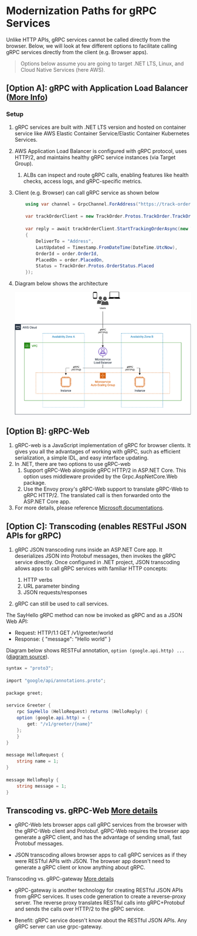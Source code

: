 # Modernization Paths for gRPC Services

Unlike HTTP APIs, gRPC services cannot be called directly from the browser. Below, we will look at few different options to facilitate calling gRPC services directly from the client (e.g. Browser apps).

> Options below assume you are going to target .NET LTS, Linux, and Cloud Native Services (here AWS).

## [Option A]: gRPC with Application Load Balancer ([More Info](https://aws.amazon.com/blogs/devops/next-generation-microservices-dotnet-grpc/))

### Setup

1. gRPC services are built with .NET LTS version and hosted on container service like AWS Elastic Container Service/Elastic Container Kubernetes Services.
1. AWS Application Load Balancer is configured with gRPC protocol, uses HTTP/2, and maintains healthy gRPC service instances (via Target Group).
    1. ALBs can inspect and route gRPC calls, enabling features like health checks, access logs, and gRPC-specific metrics.
1. Client (e.g. Browser) can call gRPC service as shown below

    ```csharp
        using var channel = GrpcChannel.ForAddress("https://track-order.example.com");
    
        var trackOrderClient = new TrackOrder.Protos.TrackOrder.TrackOrderClient(channel);
        
        var reply = await trackOrderClient.StartTrackingOrderAsync(new TrackOrder.Protos.Order
        {
            DeliverTo = "Address",
            LastUpdated = Timestamp.FromDateTime(DateTime.UtcNow),
            OrderId = order.OrderId,
            PlacedOn = order.PlacedOn,
            Status = TrackOrder.Protos.OrderStatus.Placed
        });
    ```

1. Diagram below shows the architecture

    ![gRPC with AWS ALB](./diagrams/modernize-with-alb.png)

## [Option B]: gRPC-Web

1. gRPC-web is a JavaScript implementation of gRPC for browser clients. It gives you all the advantages of working with gRPC, such as efficient serialization, a simple IDL, and easy interface updating.
1. In .NET, there are two options to use gRPC-web
    1. Support gRPC-Web alongside gRPC HTTP/2 in ASP.NET Core. This option uses middleware provided by the Grpc.AspNetCore.Web package.
    1. Use the Envoy proxy's gRPC-Web support to translate gRPC-Web to gRPC HTTP/2. The translated call is then forwarded onto the ASP.NET Core app.
1. For more details, please reference [Microsoft documentations](https://docs.microsoft.com/en-us/aspnet/core/grpc/browser?view=aspnetcore-6.0).

## [Option C]: Transcoding (enables RESTFul JSON APIs for gRPC)

1. gRPC JSON transcoding runs inside an ASP.NET Core app. It deserializes JSON into Protobuf messages, then invokes the gRPC service directly. Once configured in .NET project, JSON transcoding allows apps to call gRPC services with familiar HTTP concepts:
    1. HTTP verbs
    2. URL parameter binding
    3. JSON requests/responses

1. gRPC can still be used to call services.

The SayHello gRPC method can now be invoked as gRPC and as a JSON Web API:

- Request: HTTP/1.1 GET /v1/greeter/world
- Response: { "message": "Hello world" }

Diagram below shows RESTFul annotation, `option (google.api.http) ...`  
([diagram source](https://docs.microsoft.com/en-us/aspnet/core/grpc/httpapi#json-transcoding-vs-grpc-web)).

```csharp showLineNumbers
syntax = "proto3";

import "google/api/annotations.proto";

package greet;

service Greeter {
    rpc SayHello (HelloRequest) returns (HelloReply) {
    option (google.api.http) = {
        get: "/v1/greeter/{name}"
    };
    }
}

message HelloRequest {
    string name = 1;
}

message HelloReply {
    string message = 1;
}
```

## Transcoding vs. gRPC-Web [More details](https://docs.microsoft.com/en-us/aspnet/core/grpc/httpapi)

- gRPC-Web lets browser apps call gRPC services from the browser with the gRPC-Web client and Protobuf. gRPC-Web requires the browser app generate a gRPC client, and has the advantage of sending small, fast Protobuf messages.

- JSON transcoding allows browser apps to call gRPC services as if they were RESTful APIs with JSON. The browser app doesn't need to generate a gRPC client or know anything about gRPC.

Transcoding vs. gRPC-gateway [More details](https://docs.microsoft.com/en-us/aspnet/core/grpc/httpapi#grpc-gateway)

- gRPC-gateway is another technology for creating RESTful JSON APIs from gRPC services. It uses code generation to create a reverse-proxy server. The reverse proxy translates RESTful calls into gRPC+Protobuf and sends the calls over HTTP/2 to the gRPC service.

- Benefit: gRPC service doesn't know about the RESTful JSON APIs. Any gRPC server can use grpc-gateway.
